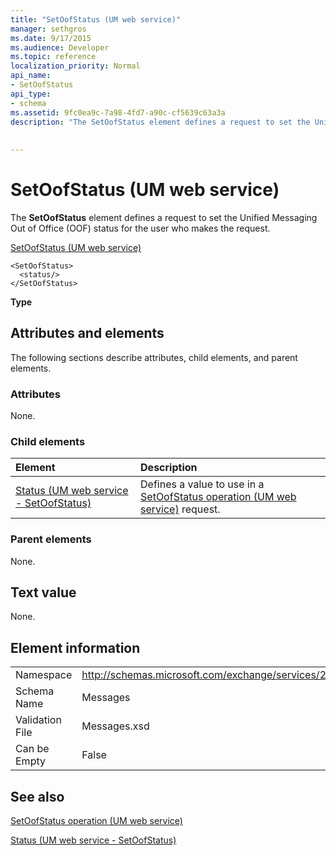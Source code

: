 ```yaml
---
title: "SetOofStatus (UM web service)"
manager: sethgros
ms.date: 9/17/2015
ms.audience: Developer
ms.topic: reference
localization_priority: Normal
api_name:
- SetOofStatus
api_type:
- schema
ms.assetid: 9fc0ea9c-7a98-4fd7-a90c-cf5639c63a3a
description: "The SetOofStatus element defines a request to set the Unified Messaging Out of Office (OOF) status for the user who makes the request."
 
 
---
```


# SetOofStatus (UM web service)

The **SetOofStatus** element defines a request to set the Unified Messaging Out of Office (OOF) status for the user who makes the request. 
  
[SetOofStatus (UM web service)](setoofstatus-um-web-service.md)
  
```
<SetOofStatus>
  <status/>
</SetOofStatus>
```

 **Type**
## Attributes and elements

The following sections describe attributes, child elements, and parent elements.
  
### Attributes

None.
  
### Child elements

|**Element**|**Description**|
|:-----|:-----|
|[Status (UM web service - SetOofStatus)](status-um-web-servicesetoofstatus.md) <br/> |Defines a value to use in a [SetOofStatus operation (UM web service)](setoofstatus-operation-um-web-service.md) request.  <br/> |
   
### Parent elements

None.
  
## Text value

None.
  
## Element information

|||
|:-----|:-----|
|Namespace  <br/> |http://schemas.microsoft.com/exchange/services/2006/messages  <br/> |
|Schema Name  <br/> |Messages  <br/> |
|Validation File  <br/> |Messages.xsd  <br/> |
|Can be Empty  <br/> |False  <br/> |
   
## See also



[SetOofStatus operation (UM web service)](setoofstatus-operation-um-web-service.md)
  
[Status (UM web service - SetOofStatus)](status-um-web-servicesetoofstatus.md)

